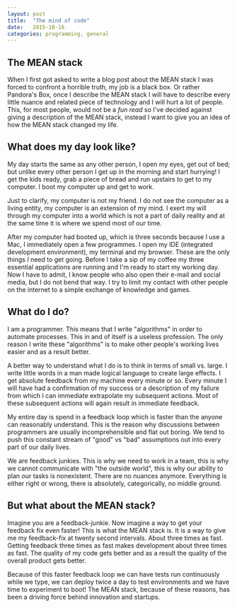 ```yaml
---
layout: post
title:  "The mind of code"
date:   2015-10-16
categories: programming, general
---
```


## The MEAN stack

When I first got asked to write a blog post about the MEAN stack I was forced to confront a horrible truth, my job is
a black box. Or rather Pandora's Box, once I describe the MEAN stack I will have to describe every little nuance and 
related piece of technology and I will hurt a lot of people. This, for most people, would not be a *fun read* so I've 
decided against giving a description of the MEAN stack, instead I want to give you an idea of how the MEAN stack 
changed my life.

## What does my day look like?

My day starts the same as any other person, I open my eyes, get out of bed; but unlike every other person I get up in 
the morning and start hurrying! I get the kids ready, grab a piece of bread and run upstairs to get to my computer. I 
boot my computer up and get to work.

Just to clarify, my computer is not my friend. I do not see the computer as a living entity, my computer is an 
extension of my mind. I exert my will through my computer into a world which is not a part of daily reality and at 
the same time it is where we spend most of our time.

After my computer had booted up, which is three seconds because I use a Mac, I immediately open a few programmes. I 
open my IDE (integrated development environment), my terminal and my browser. These are the only things *I* need to get 
going. Before I take a sip of my coffee my three essential applications are running and I'm ready to start my 
working day. Now I have to admit, I know people who also open their e-mail and social media, but I do not bend that 
way. I try to limit my contact with other people on the internet to a simple exchange of knowledge and games. 

## What do I do?

I am a programmer. This means that I write "algorithms" in order to automate processes. This in and of itself is a 
useless profession. The only reason I write these "algorithms" is to make other people's working lives easier and 
as a result better.

A better way to understand what I do is to think in terms of small vs. large. I write little words in a man made
logical language to create large effects. I get absolute feedback from my machine every minute or so. Every
minute I will have had a confirmation of my success or a description of my failure from which I can immediate 
extrapolate my subsequent actions. Most of these subsequent actions will again result in immediate feedback. 

My entire day is spend in a feedback loop which is faster than the anyone can reasonably understand. This is the reason 
why discussions between programmers are usually incomprehensible and flat out boring. We tend to push this constant 
stream of "good" vs "bad" assumptions out into every part of our daily lives.

We are feedback junkies. This is why we need to work in a team, this is why we cannot communicate with "the outside 
world", this is why our ability to plan our tasks is nonexistent. There are no nuances anymore. Everything is either 
right or wrong, there is absolutely, categorically, no middle ground.

## But what about the MEAN stack?

Imagine you are a feedback-junkie. Now imagine a way to get your feedback fix even faster! This is what the MEAN stack
is. It is a way to give me my feedback-fix at twenty second intervals. About three times as fast. Getting feedback 
three times as fast makes development about three times as fast. The quality of my code gets better and as a result the 
quality of the overall product gets better.

Because of this faster feedback loop we can have tests run continuously while we type, we can deploy twice a day to 
test environments and we have time to experiment to boot! The MEAN stack, because of these reasons, has been a driving
force behind innovation and startups.
